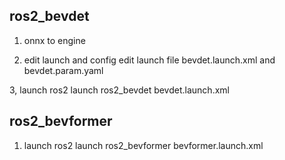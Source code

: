 ## ros2_bevdet
1. onnx to engine 

2. edit launch and config 
  edit launch file bevdet.launch.xml and bevdet.param.yaml

3, launch 
  ros2 launch ros2_bevdet bevdet.launch.xml


## ros2_bevformer 
1. launch 
  ros2 launch ros2_bevformer bevformer.launch.xml